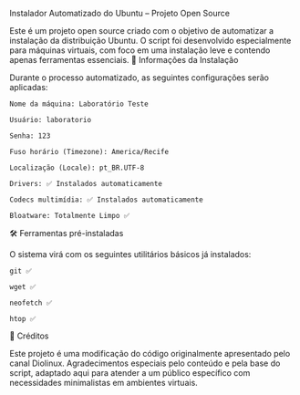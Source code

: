 Instalador Automatizado do Ubuntu – Projeto Open Source

Este é um projeto open source criado com o objetivo de automatizar a instalação da distribuição Ubuntu.
O script foi desenvolvido especialmente para máquinas virtuais, com foco em uma instalação leve e contendo apenas ferramentas essenciais.
🔧 Informações da Instalação

Durante o processo automatizado, as seguintes configurações serão aplicadas:

    Nome da máquina: Laboratório Teste

    Usuário: laboratorio

    Senha: 123

    Fuso horário (Timezone): America/Recife

    Localização (Locale): pt_BR.UTF-8

    Drivers: ✅ Instalados automaticamente

    Codecs multimídia: ✅ Instalados automaticamente

    Bloatware: Totalmente Limpo ✅ 

🛠️ Ferramentas pré-instaladas

O sistema virá com os seguintes utilitários básicos já instalados:

    git ✅

    wget ✅

    neofetch ✅
    
    htop ✅

🙏 Créditos

Este projeto é uma modificação do código originalmente apresentado pelo canal Diolinux.
Agradecimentos especiais pelo conteúdo e pela base do script, adaptado aqui para atender a um público específico com necessidades minimalistas em ambientes virtuais.
